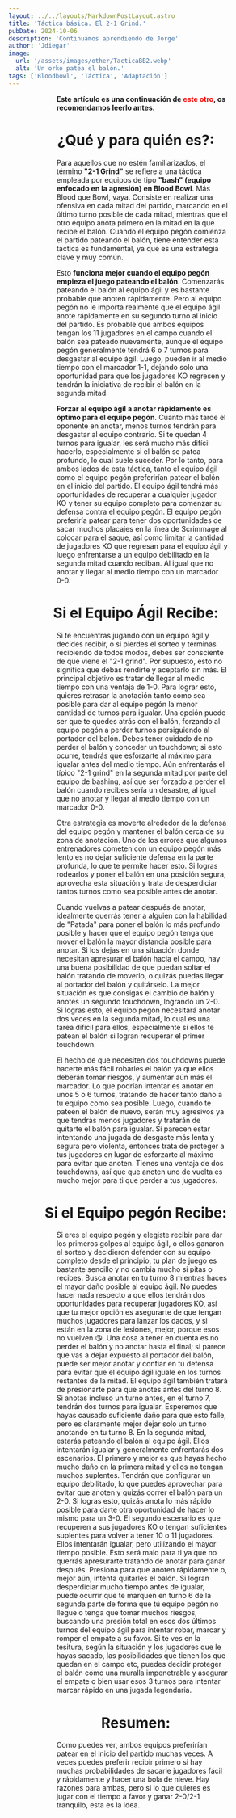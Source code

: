 ```yaml
---
layout: ../../layouts/MarkdownPostLayout.astro
title: 'Táctica básica. El 2-1 Grind.'
pubDate: 2024-10-06
description: 'Continuamos aprendiendo de Jorge'
author: 'Jdiegar'
image:
  url: '/assets/images/other/TacticaBB2.webp'
  alt: 'Un orko patea el balón.'
tags: ['Bloodbowl', 'Táctica', 'Adaptación']
---
```


**Este artículo es una continuación de [este otro](https://guadabowl.com/posts/tactica-bloodbowl-1/), os recomendamos leerlo antes.**

# ¿Qué y para quién es?:

Para aquellos que no estén familiarizados, el término **"2-1 Grind"** se refiere a una táctica empleada por equipos de tipo **"bash" (equipo enfocado en la agresión) en Blood Bowl**. Más Blood que Bowl, vaya. Consiste en realizar una ofensiva en cada mitad del partido, marcando en el último turno posible de cada mitad, mientras que el otro equipo anota primero en la mitad en la que recibe el balón. Cuando el equipo pegón comienza el partido pateando el balón, tiene entender esta táctica es fundamental, ya que es una estrategia clave y muy común.

Esto **funciona mejor cuando el equipo pegón empieza el juego pateando el balón**. Comenzarás pateando el balón al equipo ágil y es bastante probable que anoten rápidamente. Pero al equipo pegón no le importa realmente que el equipo ágil anote rápidamente en su segundo turno al inicio del partido. Es probable que ambos equipos tengan los 11 jugadores en el campo cuando el balón sea pateado nuevamente, aunque el equipo pegón generalmente tendrá 6 o 7 turnos para desgastar al equipo ágil. Luego, pueden ir al medio tiempo con el marcador 1-1, dejando solo una oportunidad para que los jugadores KO regresen y tendrán la iniciativa de recibir el balón en la segunda mitad.

**Forzar al equipo ágil a anotar rápidamente es óptimo para el equipo pegón**. Cuanto más tarde el oponente en anotar, menos turnos tendrán para desgastar al equipo contrario. Si te quedan 4 turnos para igualar, les será mucho más difícil hacerlo, especialmente si el balón se patea profundo, lo cual suele suceder. Por lo tanto, para ambos lados de esta táctica, tanto el equipo ágil como el equipo pegón preferirían patear el balón en el inicio del partido. El equipo ágil tendrá más oportunidades de recuperar a cualquier jugador KO y tener su equipo completo para comenzar su defensa contra el equipo pegón. El equipo pegón preferiría patear para tener dos oportunidades de sacar muchos placajes en la línea de Scrimmage al colocar para el saque, así como limitar la cantidad de jugadores KO que regresan para el equipo ágil y luego enfrentarse a un equipo debilitado en la segunda mitad cuando reciban. Al igual que no anotar y llegar al medio tiempo con un marcador 0-0.

# Si el Equipo Ágil Recibe:

Si te encuentras jugando con un equipo ágil y decides recibir, o si pierdes el sorteo y terminas recibiendo de todos modos, debes ser consciente de que viene el "2-1 grind". Por supuesto, esto no significa que debas rendirte y aceptarlo sin más. El principal objetivo es tratar de llegar al medio tiempo con una ventaja de 1-0. Para lograr esto, quieres retrasar la anotación tanto como sea posible para dar al equipo pegón la menor cantidad de turnos para igualar. Una opción puede ser que te quedes atrás con el balón, forzando al equipo pegón a perder turnos persiguiendo al portador del balón. Debes tener cuidado de no perder el balón y conceder un touchdown; si esto ocurre, tendrás que esforzarte al máximo para igualar antes del medio tiempo. Aún enfrentarás el típico "2-1 grind" en la segunda mitad por parte del equipo de bashing, así que ser forzado a perder el balón cuando recibes sería un desastre, al igual que no anotar y llegar al medio tiempo con un marcador 0-0.

Otra estrategia es moverte alrededor de la defensa del equipo pegón y mantener el balón cerca de su zona de anotación. Uno de los errores que algunos entrenadores cometen con un equipo pegón más lento es no dejar suficiente defensa en la parte profunda, lo que te permite hacer esto. Si logras rodearlos y poner el balón en una posición segura, aprovecha esta situación y trata de desperdiciar tantos turnos como sea posible antes de anotar.

Cuando vuelvas a patear después de anotar, idealmente querrás tener a alguien con la habilidad de "Patada" para poner el balón lo más profundo posible y hacer que el equipo pegón tenga que mover el balón la mayor distancia posible para anotar. Si los dejas en una situación donde necesitan apresurar el balón hacia el campo, hay una buena posibilidad de que puedan soltar el balón tratando de moverlo, o quizás puedas llegar al portador del balón y quitárselo. La mejor situación es que consigas el cambio de balón y anotes un segundo touchdown, logrando un 2-0. Si logras esto, el equipo pegón necesitará anotar dos veces en la segunda mitad, lo cual es una tarea difícil para ellos, especialmente si ellos te patean el balón si logran recuperar el primer touchdown.

El hecho de que necesiten dos touchdowns puede hacerte más fácil robarles el balón ya que ellos deberán tomar riesgos, y aumentar aún más el marcador. Lo que podrían intentar es anotar en unos 5 o 6 turnos, tratando de hacer tanto daño a tu equipo como sea posible. Luego, cuando te pateen el balón de nuevo, serán muy agresivos ya que tendrás menos jugadores y tratarán de quitarte el balón para igualar. Si parecen estar intentando una jugada de desgaste más lenta y segura pero violenta, entonces trata de proteger a tus jugadores en lugar de esforzarte al máximo para evitar que anoten. Tienes una ventaja de dos touchdowns, así que que anoten uno de vuelta es mucho mejor para ti que perder a tus jugadores.

# Si el Equipo pegón Recibe:

Si eres el equipo pegón y elegiste recibir para dar los primeros golpes al equipo ágil, o ellos ganaron el sorteo y decidieron defender con su equipo completo desde el principio, tu plan de juego es bastante sencillo y no cambia mucho si pitas o recibes. Busca anotar en tu turno 8 mientras haces el mayor daño posible al equipo ágil. No puedes hacer nada respecto a que ellos tendrán dos oportunidades para recuperar jugadores KO, así que tu mejor opción es asegurarte de que tengan muchos jugadores para lanzar los dados, y si están en la zona de lesiones, mejor, porque esos no vuelven 😘. Una cosa a tener en cuenta es no perder el balón y no anotar hasta el final; si parece que vas a dejar expuesto al portador del balón, puede ser mejor anotar y confiar en tu defensa para evitar que el equipo ágil iguale en los turnos restantes de la mitad. El equipo ágil también tratará de presionarte para que anotes antes del turno 8. Si anotas incluso un turno antes, en el turno 7, tendrán dos turnos para igualar. Esperemos que hayas causado suficiente daño para que esto falle, pero es claramente mejor dejar solo un turno anotando en tu turno 8.
En la segunda mitad, estarás pateando el balón al equipo ágil. Ellos intentarán igualar y generalmente enfrentarás dos escenarios. El primero y mejor es que hayas hecho mucho daño en la primera mitad y ellos no tengan muchos suplentes. Tendrán que configurar un equipo debilitado, lo que puedes aprovechar para evitar que anoten y quizás correr el balón para un 2-0. Si logras esto, quizás anota lo más rápido posible para darte otra oportunidad de hacer lo mismo para un 3-0.
El segundo escenario es que recuperen a sus jugadores KO o tengan suficientes suplentes para volver a tener 10 o 11 jugadores. Ellos intentarán igualar, pero utilizando el mayor tiempo posible. Esto será malo para ti ya que no querrás apresurarte tratando de anotar para ganar después. Presiona para que anoten rápidamente o, mejor aún, intenta quitarles el balón. Si logran desperdiciar mucho tiempo antes de igualar, puede ocurrir que te marquen en turno 6 de la segunda parte de forma que tú equipo pegón no llegue o tenga que tomar muchos riesgos, buscando una presión total en esos dos últimos turnos del equipo ágil para intentar robar, marcar y romper el empate a su favor. Si te ves en la tesitura, según la situación y los jugadores que le hayas sacado, las posibilidades que tienen los que quedan en el campo etc, puedes decidir proteger el balón como una muralla impenetrable y asegurar el empate o bien usar esos 3 turnos para intentar marcar rápido en una jugada legendaria.

# Resumen:

Como puedes ver, ambos equipos preferirían patear en el inicio del partido muchas veces. A veces puedes preferir recibir primero si hay muchas probabilidades de sacarle jugadores fácil y rápidamente y hacer una bola de nieve. Hay razones para ambas, pero si lo que quieres es jugar con el tiempo a favor y ganar 2-0/2-1 tranquilo, esta es la idea.

<style>
   table {
      display:block;
      max-width:600px;
      overflow-x:auto;
    }
    td,th {
      border: 1px solid #fff;
    }
    table,td {
      padding: 0.5em;
    }
    a {
      color: red;
      text-decoration: none;
    }
    img{
      width:100%
    }
    .full-w-center-content{
      width:100%;
      display:flex;
      justify-content:center;
    }
    audio {
      width:90%
    }
    @media screen and (min-width: 636px) {
      table {
        max-width:100%;
        overflow-x:auto
      }
      img {
        width:50%;
        margin-left:25%;
      }

      img.big {
        width:100%;
      }

      h2,h3 {
        padding:0em 5em 0em 5em;
      }
      
      ul,li{
        margin-left: 3em;
        list-style:none;
      }
      h1 {
        text-align: center;
      }
      p {
        padding:0em 5em 0em 5em;
      }
      p {
        max-width: 90%;
        margin-left: 5%;
      }
      audio {
        width:70%
      }
    }
</style>
